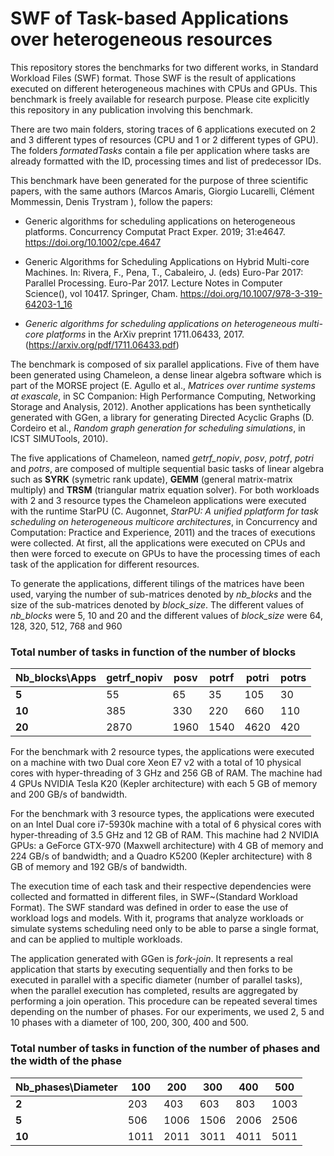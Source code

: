 # SWF of Task-based Applications over heterogeneous resources
This repository stores the benchmarks for two different works, in Standard Workload Files (SWF) format. Those SWF is the result of applications executed on different heterogeneous machines with CPUs and GPUs. This benchmark is freely available for research purpose. Please cite explicitly this repository in any publication involving this benchmark.

There are two main folders, storing traces of 6 applications executed on 2 and 3 different types of resources (CPU and 1 or 2 different types of GPU). The folders *formatedTasks* contain a file per application where tasks are already formatted with the ID, processing times and list of predecessor IDs.

This benchmark have been generated for the purpose of three scientific papers, with the same authors (Marcos Amaris, Giorgio Lucarelli, Clément Mommessin, Denis Trystram ), follow the papers: 
-  Generic algorithms for scheduling applications on heterogeneous platforms. Concurrency Computat Pract Exper. 2019; 31:e4647. https://doi.org/10.1002/cpe.4647

- Generic Algorithms for Scheduling Applications on Hybrid Multi-core Machines. In: Rivera, F., Pena, T., Cabaleiro, J. (eds) Euro-Par 2017: Parallel Processing. Euro-Par 2017. Lecture Notes in Computer Science(), vol 10417. Springer, Cham. https://doi.org/10.1007/978-3-319-64203-1_16

- *Generic algorithms for scheduling applications on heterogeneous multi-core platforms* in the ArXiv preprint 1711.06433, 2017. (https://arxiv.org/pdf/1711.06433.pdf)


The benchmark is composed of six parallel applications. Five of them have been generated using Chameleon, a dense linear algebra software which is part of the MORSE project (E. Agullo et al., *Matrices over runtime systems at exascale*, in SC Companion: High Performance Computing, Networking Storage and Analysis, 2012). Another applications has been synthetically generated with GGen, a library for generating Directed Acyclic Graphs (D. Cordeiro et al., *Random graph generation for scheduling simulations*, in ICST SIMUTools, 2010).

The five applications of Chameleon, named *getrf\_nopiv*, *posv*, *potrf*, *potri* and *potrs*, are composed of multiple sequential basic tasks of linear algebra such as **SYRK** (symetric rank update), **GEMM** (general matrix-matrix multiply) and **TRSM** (triangular matrix equation solver). For both workloads with 2 and 3 resource types the Chameleon applications were executed with the runtime StarPU (C. Augonnet, *StarPU: A unified pplatform for task scheduling on heterogeneous multicore architectures*, in Concurrency and Computation: Practice and Experience, 2011) and the traces of executions were collected. At first, all the applications were executed on CPUs and then were forced to execute on GPUs to have the processing times of each task of the application for different resources.
    
To generate the applications, different tilings of the matrices have been used, varying the number of sub-matrices denoted by *nb\_blocks* and the size of the sub-matrices denoted by *block\_size*. The different values of *nb\_blocks* were 5, 10 and 20 and the different values of *block\_size* were 64, 128, 320, 512, 768 and 960

### Total number of tasks in function of the number of blocks

|**Nb\_blocks\Apps** | **getrf_nopiv** | **posv** | **potrf** | **potri** | **potrs** |
|---------| --- | ----- | -----| ----- | ----- |
|**5** | 55 | 65 | 35 | 105 | 30 |
|**10** | 385 | 330 | 220 | 660 | 110 |
|**20** | 2870 | 1960 | 1540 | 4620 | 420 |

For the benchmark with 2 resource types, the applications were executed on a machine with two Dual core Xeon E7 v2 with a total of 10 physical cores with hyper-threading of 3 GHz and 256 GB of RAM. The machine had 4 GPUs NVIDIA Tesla K20 (Kepler architecture) with each 5 GB of memory and 200 GB/s of bandwidth.

For the benchmark with 3 resource types, the applications were executed on an Intel  Dual core i7-5930k machine with a total of 6 physical cores with hyper-threading of 3.5 GHz and 12 GB of RAM. This machine had 2 NVIDIA GPUs: a GeForce GTX-970 (Maxwell architecture) with 4 GB of memory and 224 GB/s of bandwidth; and a Quadro K5200 (Kepler architecture) with 8 GB of memory and 192 GB/s of bandwidth.

The execution time of each task and their respective dependencies were collected and formatted in different files, in SWF~(Standard Workload Format).
The SWF standard was defined in order to ease the use of workload logs and models. With it, programs that analyze workloads or simulate systems scheduling need only to be able to parse a single format, and can be applied to multiple workloads. 

The application generated with GGen is *fork-join*. It represents a real application that starts by executing sequentially and then forks to be executed in parallel with a specific diameter (number of parallel tasks), when the parallel execution has completed, results are aggregated by performing a join operation. This procedure can be repeated several times depending on the number of phases. For our experiments, we used 2, 5 and 10 phases with a diameter of 100, 200, 300, 400 and 500.


### Total number of tasks in function of the number of phases and the width of the phase

|**Nb\_phases\Diameter** | **100** | **200**| **300** | **400** | **500**| 
|--- | --- | --- | --- | --- | --- |    
|**2** | 203 | 403 | 603 | 803 | 1003 |
|**5** | 506 | 1006 | 1506 | 2006 | 2506 |
|**10** | 1011 | 2011 | 3011 | 4011 | 5011 |

